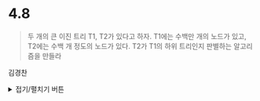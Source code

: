 # 4.8

> 두 개의 큰 이진 트리 T1, T2가 있다고 하자. T1에는 수백만 개의 노드가 있고,
> T2에는 수백 개 정도의 노드가 있다. T2가 T1의 하위 트리인지 판별하는 알고리즘을
> 만들라


김경찬
<details>
<summary>접기/펼치기 버튼</summary>
 
### 개념  
  
> T1의 모든 노드의 In Order 값을 배열에 저장하고, T2의 In Order값이 이 배열에 포함되는지 알아보면 된다.
 
 ---
 
#### 문제풀이
<img width="800" src="https://user-images.githubusercontent.com/8155815/137363389-82014900-34b2-495f-812d-74c4f027f081.png">
 
``` javascript
const inOrder = (tree, idx) => {
  const result = [];
  function traverse(tree, idx) {
    if (tree[idx]) {
      traverse(tree, idx * 2);
      result.push(tree[idx]);
      traverse(tree, idx * 2 + 1);
    }
  }
  traverse(tree, idx);
  return result.join(">");
};

const isSubTree = (sub, target) => {
  // 트리의 모든 InOrder값을 DP로 구한다.
  const traverseArray = [];
  for (let i = target.length - 1; i > 0; i--) {
    if (!target[i * 2] && !target[i * 2 + 1]) {
      // 현재 노드가 Leaf일 경우
      traverseArray[i] = target[i];
    } else if (target[i * 2] || target[i * 2 + 1]) {
      // 현재 노드가 Leaf가 아닐 경우
      traverseArray[i] =
        (traverseArray[i * 2] ? traverseArray[i * 2] + ">" : "") +
        target[i] +
        (traverseArray[i * 2 + 1] ? ">" + traverseArray[i * 2 + 1] : "");
    }
  }
  return traverseArray.includes(inOrder(sub, 1));
};

const T1 = [null, 1, 2, 3, 4, 5, 6, 7, 8, 9, 10, 11, 12, 13, 14, 15, 16, 17, 18];
const T2 = [null, 3, 6, 7, 12, 13, 14, 15];

// console.log(inOrder(T2, 1)); // 12>6>13>3>14>7>15
console.log(isSubTree(T2, T1));
/* T1의 모든 InOrder값을 DP로 구한다.
[
  <1 empty item>,
  '16>8>17>4>18>9>2>10>5>11>1>12>6>13>3>14>7>15',
  '16>8>17>4>18>9>2>10>5>11',
  '12>6>13>3>14>7>15',
  '16>8>17>4>18>9',
  '10>5>11',
  '12>6>13',
  '14>7>15',
  '16>8>17',
  '18>9',
  10,
  11,
  12,
  13,
  14,
  15,
  16,
  17,
  18
]
*/

```


</details>
